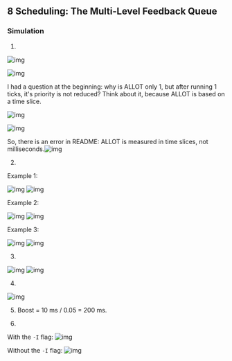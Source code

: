 ## 8 Scheduling: The Multi-Level Feedback Queue

### Simulation

1.

![img](./images/1.png)

![img](./images/2.png)

I had a question at the beginning: why is ALLOT only 1, but after running 1 ticks, it's priority is not reduced? Think about it, because ALLOT is based on a time slice.

![img](./images/3.png)

![img](./images/4.png)

So, there is an error in README: ALLOT is measured in time slices, not milliseconds.![img](./images/5.png)

2.

Example 1:

![img](./images/6.png) ![img](./images/7.png)

Example 2:

![img](./images/8.png) ![img](./images/9.png)

Example 3:

![img](./images/10.png) ![img](./images/11.png)

3.

![img](./images/12.png) ![img](./images/13.png)

4.

![img](./images/14.png)

5. Boost = 10 ms / 0.05 = 200 ms.

6.

With the `-I` flag:
![img](./images/15.png)

Without the `-I` flag:
![img](./images/16.png)
